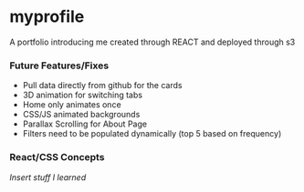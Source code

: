 # myprofile
A portfolio introducing me created through REACT and deployed through s3

### Future Features/Fixes
* Pull data directly from github for the cards
* 3D animation for switching tabs
* Home only animates once
* CSS/JS animated backgrounds
* Parallax Scrolling for About Page
* Filters need to be populated dynamically (top 5 based on frequency)

### React/CSS Concepts
<em>Insert stuff I learned</em>
